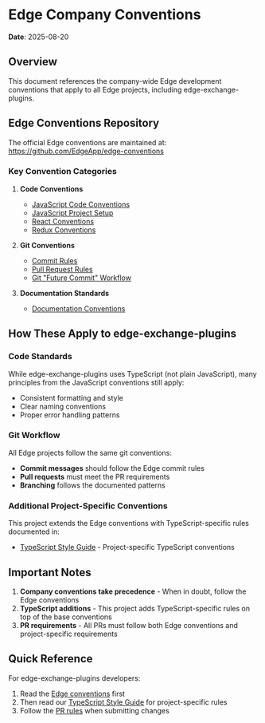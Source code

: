 # Edge Company Conventions

**Date**: 2025-08-20

## Overview

This document references the company-wide Edge development conventions that apply to all Edge projects, including edge-exchange-plugins.

## Edge Conventions Repository

The official Edge conventions are maintained at: https://github.com/EdgeApp/edge-conventions

### Key Convention Categories

1. **Code Conventions**

   - [JavaScript Code Conventions](https://github.com/EdgeApp/edge-conventions/blob/master/code/javascriptCode.md)
   - [JavaScript Project Setup](https://github.com/EdgeApp/edge-conventions/blob/master/code/javascriptSetup.md)
   - [React Conventions](https://github.com/EdgeApp/edge-conventions/blob/master/code/react.md)
   - [Redux Conventions](https://github.com/EdgeApp/edge-conventions/blob/master/code/redux.md)

2. **Git Conventions**

   - [Commit Rules](https://github.com/EdgeApp/edge-conventions/blob/master/git/commit.md)
   - [Pull Request Rules](https://github.com/EdgeApp/edge-conventions/blob/master/git/pr.md)
   - [Git "Future Commit" Workflow](https://github.com/EdgeApp/edge-conventions/blob/master/git/future-commit.md)

3. **Documentation Standards**
   - [Documentation Conventions](https://github.com/EdgeApp/edge-conventions/blob/master/docs.md)

## How These Apply to edge-exchange-plugins

### Code Standards

While edge-exchange-plugins uses TypeScript (not plain JavaScript), many principles from the JavaScript conventions still apply:

- Consistent formatting and style
- Clear naming conventions
- Proper error handling patterns

### Git Workflow

All Edge projects follow the same git conventions:

- **Commit messages** should follow the Edge commit rules
- **Pull requests** must meet the PR requirements
- **Branching** follows the documented patterns

### Additional Project-Specific Conventions

This project extends the Edge conventions with TypeScript-specific rules documented in:

- [TypeScript Style Guide](./typescript-style-guide.md) - Project-specific TypeScript conventions

## Important Notes

1. **Company conventions take precedence** - When in doubt, follow the Edge conventions
2. **TypeScript additions** - This project adds TypeScript-specific rules on top of the base conventions
3. **PR requirements** - All PRs must follow both Edge conventions and project-specific requirements

## Quick Reference

For edge-exchange-plugins developers:

1. Read the [Edge conventions](https://github.com/EdgeApp/edge-conventions) first
2. Then read our [TypeScript Style Guide](./typescript-style-guide.md) for project-specific rules
3. Follow the [PR rules](https://github.com/EdgeApp/edge-conventions/blob/master/git/pr.md) when submitting changes
